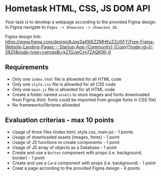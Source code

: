 # Hometask HTML, CSS, JS DOM API

Your task is to develop a webpage according to the provided Figma design. In Figma navigate to `Pages -> Showcase -> showcase_10`.

Figma design link: https://www.figma.com/design/AJqg3a4WEZ2MHKzZZcl5FY/Free-Figma-Website-Landing-Pages---Startup-App-(Community)-(Copy)?node-id=0-3825&node-type=canvas&t=kZ1GJwCxy7ZAQKWl-0

## Requirements

- Only one `index.html` file is allowded for all HTML code
- Only one `style.css` file is allowded for all CSS code
- Only one `main.js` file is allowded for all HTML code
- Create a folder named `assets` to store images and fonts downloaded from Figma (hint: fonts could be imported from google fonts in CSS file)
- No frameworks/libriares allowded

## Evaluation criterias - max 10 points

- Usage of three files (index.html, style.css, main.js) - 1 points
- Usage of downloaded assets (images, fonts) - 1 point
- Usage of JS functions to create components - 1 point
- Usage of JS array of objects as a Database - 1 point
- Create and use a `Button` component with props (i.e. background, border) - 1 point
- Create and use a `Card` component with props (i.e. background) - 1 point
- Creat a page according to the provided Figma design - 4 points
